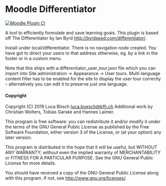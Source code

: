 Moodle Differentiator
=========================
[![Moodle Plugin CI](https://github.com/lucaboesch/moodle-local_differentiator/workflows/Moodle%20Plugin%20CI/badge.svg?branch=master)](https://github.com/lucaboesch/moodle-local_differentiator/actions?query=workflow%3A%22Moodle+Plugin+CI%22+branch%3Amaster)

A tool to efficiently formulate and save learning goals.
This plugin is based off The Differentiator by Ian Byrd <http://byrdseed.com/differentiator/>.

Install under local/differentiator. There is no navigation node created.
You have got to direct your users to that address otherwise, eg. by a link
in the footer or in a custom menu.

Note that this ships with a differentiator_user_tour.json file which you can
import into Site administration → Appearance → User tours.
Multi-language content filter has to be enabled for the site to display the
user tour correctly – alternatively you can edit it to preserve just one
language.

#### Copyright

Copyright (C) 2019 Luca Bösch <luca.boesch@bfh.ch>
Additional work by Christian Wolters, Tobias Garske and Hannes Laimer.

This program is free software: you can redistribute it and/or modify it under
the terms of the GNU General Public License as published by the Free Software
Foundation, either version 3 of the License, or (at your option) any later
version.

This program is distributed in the hope that it will be useful, but WITHOUT ANY
WARRANTY; without even the implied warranty of MERCHANTABILITY or FITNESS FOR A
PARTICULAR PURPOSE.  See the GNU General Public License for more details.

You should have received a copy of the GNU General Public License along with
this program.  If not, see <http://www.gnu.org/licenses/>.

